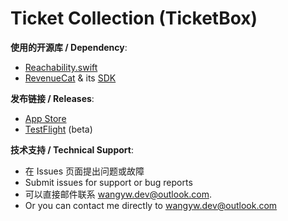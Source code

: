 # Ticket Collection (TicketBox)



**使用的开源库 / Dependency**:

- [Reachability.swift](https://github.com/ashleymills/Reachability.swift)
- [RevenueCat](https://www.revenuecat.com) & its [SDK](https://github.com/RevenueCat/purchases-ios-spm.git)



**发布链接 / Releases**:

- [App Store](https://apps.apple.com/us/app/ticketboxcr/id6476482890)
- [TestFlight](https://testflight.apple.com/join/187MQ2QH) (beta)



**技术支持 / Technical Support**:

- 在 Issues 页面提出问题或故障
- Submit issues for support or bug reports
- 可以直接邮件联系 [wangyw.dev@outlook.com](mailto:wangyw.dev@outlook.com?subject=TicketBoxFeedback).
- Or you can contact me directly to [wangyw.dev@outlook.com](mailto:wangyw.dev@outlook.com?subject=TicketBoxFeedback)

